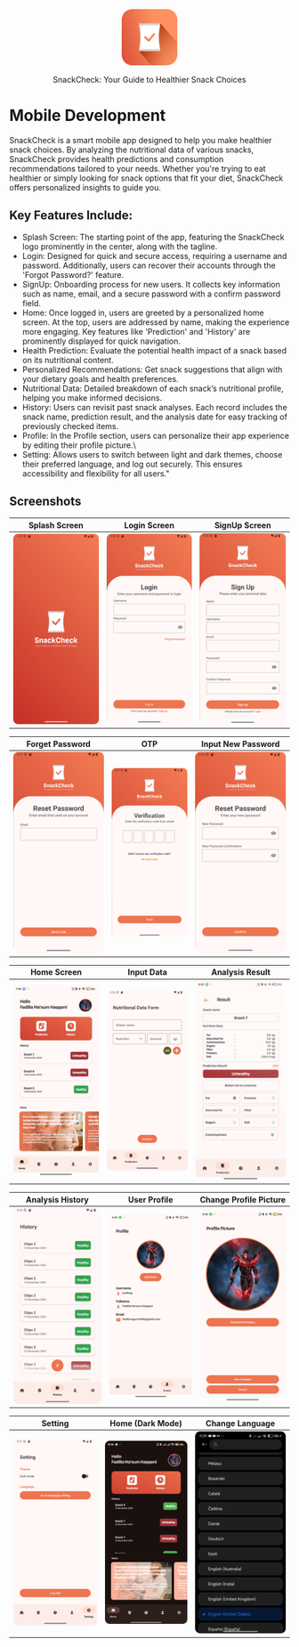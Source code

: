 <div align="center">
  <img src="https://github.com/SnackCheck-C242-PS242/.github/blob/cb18fd31cdea6d4550ba089fb3f19789e1cbf1c8/assests/App%20Ic.png" alt="Logo SnackCheck" style="width: 20%;">
  <p>SnackCheck: Your Guide to Healthier Snack Choices</p>
</div>

# Mobile Development
SnackCheck is a smart mobile app designed to help you make healthier snack choices. By analyzing the nutritional data of various snacks, SnackCheck provides health predictions and consumption recommendations tailored to your needs. Whether you're trying to eat healthier or simply looking for snack options that fit your diet, SnackCheck offers personalized insights to guide you.

## Key Features Include:
- Splash Screen: The starting point of the app, featuring the SnackCheck logo prominently in the center, along with the tagline.
- Login: Designed for quick and secure access, requiring a username and password. Additionally, users can recover their accounts through the 'Forgot Password?' feature.
- SignUp: Onboarding process for new users. It collects key information such as name, email, and a secure password with a confirm password field.
- Home: Once logged in, users are greeted by a personalized home screen. At the top, users are addressed by name, making the experience more engaging. Key features like 'Prediction' and 'History' are prominently displayed for quick navigation.
- Health Prediction: Evaluate the potential health impact of a snack based on its nutritional content.
- Personalized Recommendations: Get snack suggestions that align with your dietary goals and health preferences.
- Nutritional Data: Detailed breakdown of each snack’s nutritional profile, helping you make informed decisions.
- History: Users can revisit past snack analyses. Each record includes the snack name, prediction result, and the analysis date for easy tracking of previously checked items.
- Profile: In the Profile section, users can personalize their app experience by editing their profile picture.\
- Setting: Allows users to switch between light and dark themes, choose their preferred language, and log out securely. This ensures accessibility and flexibility for all users."

## Screenshots

| Splash Screen                 | Login Screen                 | SignUp Screen                |
|-------------------------------|------------------------------|------------------------------|
| ![Splash Screen](https://github.com/SnackCheck-C242-PS242/Mobile-Development/blob/main/Screenshot/Splash%20Screen.png?raw=true) | ![Login Screen](https://github.com/SnackCheck-C242-PS242/Mobile-Development/blob/main/Screenshot/Login.png?raw=true) | ![SignUp Screen](https://github.com/SnackCheck-C242-PS242/Mobile-Development/blob/main/Screenshot/Sign%20Up.png?raw=true) |

| Forget Password               | OTP                          | Input New Password           |
|-------------------------------|------------------------------|------------------------------|
| ![Forget Password](https://github.com/SnackCheck-C242-PS242/Mobile-Development/blob/main/Screenshot/Forget%20Password.png?raw=true) | ![OTP](https://github.com/SnackCheck-C242-PS242/Mobile-Development/blob/main/Screenshot/OTP.png?raw=true) | ![Input New Password](https://github.com/SnackCheck-C242-PS242/Mobile-Development/blob/main/Screenshot/New%20Password.png?raw=true) |

| Home Screen                   | Input Data                   | Analysis Result              |
|-------------------------------|------------------------------|------------------------------|
| ![Home Screen](https://github.com/SnackCheck-C242-PS242/Mobile-Development/blob/main/Screenshot/Home.png?raw=true) | ![Input Data](https://github.com/SnackCheck-C242-PS242/Mobile-Development/blob/main/Screenshot/Prediction.png?raw=true) | ![Analysis Result](https://github.com/SnackCheck-C242-PS242/Mobile-Development/blob/main/Screenshot/Result.png?raw=true) |

| Analysis History              | User Profile                 | Change Profile Picture       |
|-------------------------------|------------------------------|------------------------------|
| ![Analysis History](https://github.com/SnackCheck-C242-PS242/Mobile-Development/blob/main/Screenshot/History.png?raw=true) | ![User Profile](https://github.com/SnackCheck-C242-PS242/Mobile-Development/blob/main/Screenshot/Profile.png?raw=true) | ![Change Profile Picture](https://github.com/SnackCheck-C242-PS242/Mobile-Development/blob/main/Screenshot/Change%20Profile%20Picture.png?raw=true) |

| Setting                       | Home (Dark Mode)             | Change Language              |
|-------------------------------|------------------------------|------------------------------|
| ![Setting](https://github.com/SnackCheck-C242-PS242/Mobile-Development/blob/main/Screenshot/Setting.png?raw=true) | ![Home (Dark Mode)](https://github.com/SnackCheck-C242-PS242/Mobile-Development/blob/main/Screenshot/Home%20(Dark%20Mode).png?raw=true) | ![Change Language](https://github.com/SnackCheck-C242-PS242/Mobile-Development/blob/main/Screenshot/Change%20Language.png?raw=true) |


